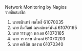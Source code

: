 Network Monitoring by Nagios <br>
รายชื่อสมาชิก
1. นายชนินทร์ ผลโพธิ์ 61070035
2. นาย ภีมวัฒน์ ณรงค์พงศ์พันธ์ 61070165
3. นาย ราชนุกูล พลเดช 61070185
4. นาย วรวรรษ คำนงค์ 61070203
5. นาย คณิติน ผลงาม 61070340
